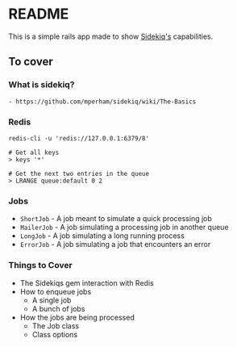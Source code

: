 # README

This is a simple rails app made to show [Sidekiq's](https://github.com/mperham/sidekiq) capabilities.

## To cover
### What is sidekiq?
    - https://github.com/mperham/sidekiq/wiki/The-Basics
### Redis
```
redis-cli -u 'redis://127.0.0.1:6379/8'

# Get all keys
> keys '*'

# Get the next two entries in the queue
> LRANGE queue:default 0 2
```
### Jobs

  - `ShortJob` - A job meant to simulate a quick processing job
  - `MailerJob` - A job simulating a processing job in another queue
  - `LongJob` - A job simulating a long running process
  - `ErrorJob` - A job simulating a job that encounters an error

### Things to Cover
  - The Sidekiqs gem interaction with Redis
  - How to enqueue jobs
    - A single job
    - A bunch of jobs
  - How the jobs are being processed
    - The Job class
    - Class options
